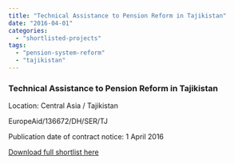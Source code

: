 ```yaml
---
title: "Technical Assistance to Pension Reform in Tajikistan"
date: "2016-04-01"
categories: 
  - "shortlisted-projects"
tags: 
  - "pension-system-reform"
  - "tajikistan"
---
```


### Technical Assistance to Pension Reform in Tajikistan

Location: Central Asia / Tajikistan

EuropeAid/136672/DH/SER/TJ

Publication date of contract notice: 1 April 2016

[Download full shortlist here](http://epm.lv/files/shortlist_136672_Tajikistan_Pension.pdf)
